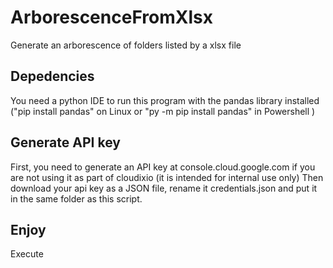 # ArborescenceFromXlsx
Generate an arborescence of folders listed by a xlsx file 

## Depedencies
You need a python IDE to run this program with the pandas library installed ("pip install pandas" on Linux or "py -m pip install pandas" in Powershell )
## Generate API key
First, you need to generate an API key at console.cloud.google.com if you are not using it as part of cloudixio (it is intended for internal use only)
Then download your api key as a JSON file, rename it credentials.json and put it in the same folder as this script.
## Enjoy
Execute
